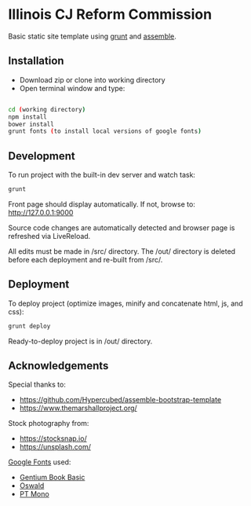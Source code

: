 Illinois CJ Reform Commission
=============================

Basic static site template using [grunt](http://gruntjs.com/) and [assemble](http://assemble.io/).

## Installation

- Download zip or clone into working directory
- Open terminal window and type:

```bash

cd (working directory)
npm install
bower install
grunt fonts (to install local versions of google fonts)
```

## Development

To run project with the built-in dev server and watch task:
```bash
grunt
```

Front page should display automatically. If not, browse to: http://127.0.0.1:9000

Source code changes are automatically detected and browser page is refreshed via LiveReload.

All edits must be made in /src/ directory. The /out/ directory is deleted before each deployment and re-built from /src/.

## Deployment


To deploy project (optimize images, minify and concatenate html, js, and css):
```bash
grunt deploy
```

Ready-to-deploy project is in /out/ directory.

## Acknowledgements


Special thanks to:
- https://github.com/Hypercubed/assemble-bootstrap-template
- https://www.themarshallproject.org/

Stock photography from:
- https://stocksnap.io/
- https://unsplash.com/

[Google Fonts](http://fonts.google.com) used:
- [Gentium Book Basic](http://www.google.com/fonts/specimen/Gentium+Book+Basic)
- [Oswald](https://www.google.com/fonts/specimen/Oswald)
- [PT Mono](http://www.google.com/fonts/specimen/PT+Mono)
